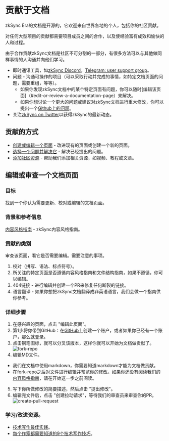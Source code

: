 # 贡献于文档

zkSync Era的文档是开源的，它欢迎来自世界各地的个人，包括你的社区贡献。

对任何大型项目的贡献都需要项目成员之间的合作，以及使经验富有成效和愉快的人和过程。

由于合作贡献zkSync文档是社区不可分割的一部分，有很多方法可以与其他做同样事情的人沟通并向他们学习。

- 即时通讯工具，如[zkSync Discord](https://join.zksync.dev/)，[Telegram: user support group](https://t.me/zksync_support)。
- 问题 - 沟通可操作的项目（可以采取行动并完成的事情，如特定文档页面的问题，需要重组，等等）。
  - 如果你发现zkSync文档中的某个特定页面有问题，你可以随时[编辑该页面]（#edit-or-review-a-documentation-page）来解决。
  - 如果你想讨论一个更大的问题或建议对zkSync文档进行重大修改，你可以提出一个[Github上的问题](https://github.com/matter-labs/zksync-web-v2-docs/issues)。
- 关注[zkSync on Twitter](https://twitter.com/zksync)以获得zkSync的最新动态。

## 贡献的方式

- [创建或编辑一个页面](#edit-or-review-a-documentation-page) - 改进现有的页面或创建一个新的页面。
- [选择一个问题并解决它](https://github.com/matter-labs/zksync-web-v2-docs/issues) - 解决已经提出的问题。
- [添加社区资源](./community-resources.md) - 帮助我们添加相关资源，如视频、教程或文章。

## 编辑或审查一个文档页面

### 目标

找到一个你认为需要更新、校对或编辑的文档页面。

### 背景和参考信息

[内容风格指南](https://www.notion.so/matterlabs/Communication-Strategy-a4836bd6d2254268b60a489d82992d71) - zkSync内容风格指南。

### 贡献的类别

审查该页面，看它是否需要编辑。需要注意的事项。

1. 校对（拼写、语法、标点符号）。
2. 所关注的特定页面是否遵循内容风格指南和文件结构指南，如果不遵循，你可以编辑。
3. 404链接 - 进行编辑并创建一个PR来修复任何断裂的链接。
4. 语言翻译 - 如果你想把zkSync文档翻译成非英语语言，我们会做一个指南供你参考。

### 详细步骤

1. 在感兴趣的页面，点击 "编辑此页面"。
2. 第1步将你带到GitHub：在[GitHub](https://github.com/join)上创建一个账户，或者如果你已经有一个账户，那么就登录。
3. 点击钢笔图标，就可以分叉该版本，这样你就可以开始为文档做贡献了。
   ![fork-repo](https://user-images.githubusercontent.com/55744578/136702921-3105350a-a68a-4aa4-8c5d-fb24742652b2.jpg)
4. 编辑MD文件。
- 我们在文档中使用markdown，你需要知道markdown才能为文档做贡献。
- 在fork-repo之后对文件进行编辑并预览你的修改。如果你还没有阅读我们的[内容风格指南](https://www.notion.so/matterlabs/Communication-Strategy-a4836bd6d2254268b60a489d82992d71)，请在开始这一步之前阅读。
5. 写下你所做修改的简要描述，然后点击 "提出修改"。
6. 编辑完文件后，点击 "创建拉动请求"，等待我们的审查员来审查你的PR。
   ![create-pull-request](https://user-images.githubusercontent.com/55744578/136703597-6644e43c-7c64-4cc0-bf8b-7fb8db9544cf.jpg)

### 学习/改进资源。

- [技术写作最佳实践](https://proedit.com/technical-writing-best-practices/)。
- [每个作家都需要知道的9个技术写作技巧](https://www.instructionalsolutions.com/blog/technical-writing-tips)。
